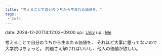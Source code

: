 ```yaml
---
title: "考えることで自分のうちから生まれる価値を、"
tags:
 - Info
---
```


date: 2024-12-20T14:12:03+09:00
up:: [Univ](../Bar/Univ.md)
up:: [Me](../Bar/Novel/Chaos/Me.md)

考えることで自分のうちから生まれる価値を、
それほど大事に思ってないので大学院はちょっと。
問題さえ解ければいいし、他人の価値が欲しい。